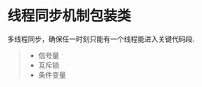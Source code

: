 <!--
 * @Author: czw
 * @Date: 2021-07-21 08:41:05
 * @LastEditors: czw
 * @LastEditTime: 2021-07-21 11:33:02
-->
线程同步机制包装类
===============
多线程同步，确保任一时刻只能有一个线程能进入关键代码段.
> * 信号量
> * 互斥锁
> * 条件变量